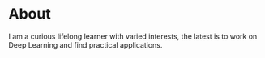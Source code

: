 # About

I am a curious lifelong learner with varied interests, the latest is to work on Deep Learning and find practical applications.



